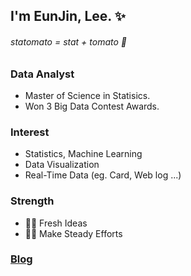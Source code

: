 ## I'm EunJin, Lee. ✨
###### statomato = stat + tomato 🍅

### Data Analyst
- Master of Science in Statisics.
- Won 3 Big Data Contest Awards.

### Interest
- Statistics, Machine Learning
- Data Visualization
- Real-Time Data (eg. Card, Web log ...)

### Strength
- 🦸‍♀️ Fresh Ideas
- 🏃‍♀️ Make Steady Efforts

### [Blog](https://blog.naver.com/stat-)


<!--
**statomato/statomato** is a ✨ _special_ ✨ repository because its `README.md` (this file) appears on your GitHub profile.

Here are some ideas to get you started:

- 🔭 I’m currently working on ...
- 🌱 I’m currently learning ...
- 👯 I’m looking to collaborate on ...
- 🤔 I’m looking for help with ...
- 💬 Ask me about ...
- 📫 How to reach me: ...
- 😄 Pronouns: ...
- ⚡ Fun fact: ...
-->
